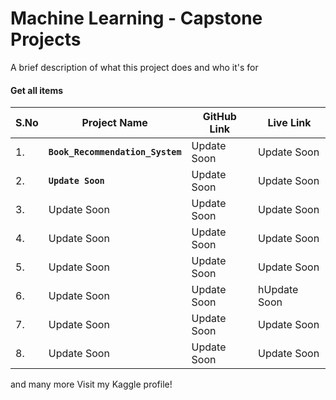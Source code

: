 
# Machine Learning - Capstone Projects

A brief description of what this project does and who it's for

#### Get all items


| **S.No** | **Project Name** |  **GitHub Link** | **Live Link** | 
| ------------ | ------------- | ------------ | -------------| 
| 1. | **`Book_Recommendation_System`** | Update Soon | Update Soon | 
| 2. | **`Update Soon`** | Update Soon | Update Soon | 
| 3. | Update Soon | Update Soon | Update Soon |
| 4. | Update Soon | Update Soon | Update Soon |
| 5. | Update Soon | Update Soon |Update Soon |
| 6. | Update Soon | Update Soon | hUpdate Soon | 
| 7. | Update Soon |Update Soon | Update Soon |
| 8. | Update Soon | Update Soon |Update Soon |

and many more Visit my Kaggle profile!



